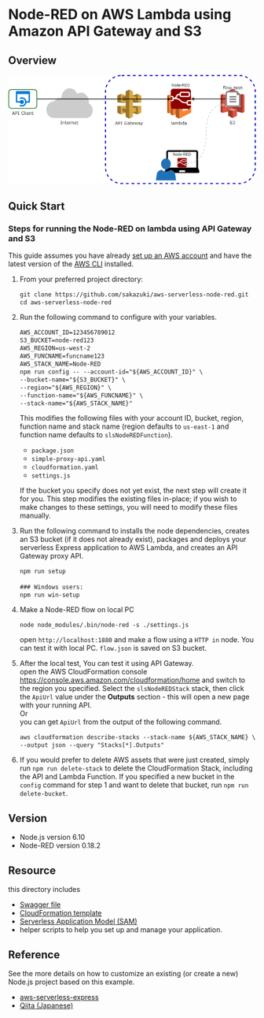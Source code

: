 # Node-RED on AWS Lambda using Amazon API Gateway and S3

## Overview

![overview](node-red-on-lambda-with-api-gw-overview.png)

## Quick Start

### Steps for running the Node-RED on lambda using API Gateway and S3
This guide assumes you have already [set up an AWS account](http://docs.aws.amazon.com/AmazonSimpleDB/latest/DeveloperGuide/AboutAWSAccounts.html) and have the latest version of the [AWS CLI](https://aws.amazon.com/cli/) installed.

1. From your preferred project directory:

    ```
    git clone https://github.com/sakazuki/aws-serverless-node-red.git
    cd aws-serverless-node-red
    ```

2. Run the following command to configure with your variables.
    ```
    AWS_ACCOUNT_ID=123456789012
    S3_BUCKET=node-red123
    AWS_REGION=us-west-2
    AWS_FUNCNAME=funcname123
    AWS_STACK_NAME=Node-RED
    npm run config -- --account-id="${AWS_ACCOUNT_ID}" \
    --bucket-name="${S3_BUCKET}" \
    --region="${AWS_REGION}" \
    --function-name="${AWS_FUNCNAME}" \
    --stack-name="${AWS_STACK_NAME}"
    ```

    This modifies the following files with your account ID, bucket, region, function name and stack name (region defaults to `us-east-1` and function name defaults to `slsNodeREDFunction`). 
    - `package.json`
    - `simple-proxy-api.yaml`
    - `cloudformation.yaml`
    - `settings.js` 
    
    If the bucket you specify does not yet exist, the next step will create it for you. This step modifies the existing files in-place; if you wish to make changes to these settings, you will need to modify these files manually.

3. Run the following command to installs the node dependencies, creates an S3 bucket (if it does not already exist), packages and deploys your serverless Express application to AWS Lambda, and creates an API Gateway proxy API.
    ```
    npm run setup

    ### Windows users:
    npm run win-setup
    ```

4. Make a Node-RED flow on local PC

    ```
    node node_modules/.bin/node-red -s ./settings.js
    ```

    open `http://localhost:1880` and make a flow using a `HTTP in` node.
    You can test it with local PC.
    `flow.json` is saved on S3 bucket.

5. After the local test, You can test it using API Gateway.  
open the AWS CloudFormation console https://console.aws.amazon.com/cloudformation/home and switch to the region you specified. Select the `slsNodeREDStack` stack, then click the `ApiUrl` value under the __Outputs__ section - this will open a new page with your running API.  
    Or  
    you can get `ApiUrl` from the output of the following command.
    ```
    aws cloudformation describe-stacks --stack-name ${AWS_STACK_NAME} \
    --output json --query "Stacks[*].Outputs"
    ```

6. If you would prefer to delete AWS assets that were just created, simply run `npm run delete-stack` to delete the CloudFormation Stack, including the API and Lambda Function. If you specified a new bucket in the `config` command for step 1 and want to delete that bucket, run `npm run delete-bucket`.

## Version
- Node.js version 6.10
- Node-RED version 0.18.2

## Resource

this directory includes 

- [Swagger file](http://swagger.io/specification/)
- [CloudFormation template](https://aws.amazon.com/cloudformation/aws-cloudformation-templates/)
- [Serverless Application Model (SAM)](https://github.com/awslabs/serverless-application-model)
- helper scripts to help you set up and manage your application.

## Reference
See the more details on how to customize an existing (or create a new) Node.js project based on this example. 
- [aws-serverless-express](https://github.com/awslabs/aws-serverless-express)
- [Qiita (Japanese)](https://qiita.com/sakazuki/private/9d55ac14432e73524e04)
